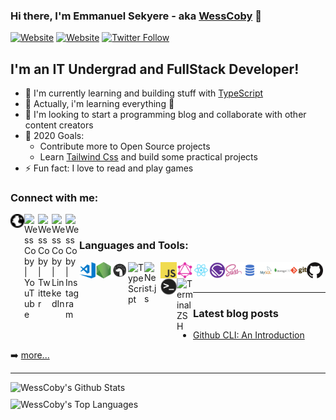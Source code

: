 ### Hi there, I'm Emmanuel Sekyere - aka [WessCoby][website] 👋
[![Website](https://img.shields.io/website?label=Website&logo=Internet%20explorer&style=for-the-badge&url=https%3A%2F%2Fwesscoby.me)][website]
[![Website](https://img.shields.io/website?color=2962FF&label=Blog&logo=Hashnode&style=for-the-badge&url=https%3A%2F%2Fblog.wesscoby.me)][blog]
[![Twitter Follow](https://img.shields.io/twitter/follow/wesscoby?color=1da1f2&logo=Twitter&style=for-the-badge)][follow]

## I'm an IT Undergrad and FullStack Developer!
- 🔭 I'm currently learning and building stuff with [TypeScript][ts]
- 🌱 Actually, i'm learning everything 🤣
- 👯 I'm looking to start a programming blog and collaborate with other content creators
- 🥅 2020 Goals:
  - Contribute more to Open Source projects
  - Learn [Tailwind Css][tailwind] and build some practical projects
- ⚡ Fun fact: I love to read and play games

### Connect with me:

[<img align="left" alt="WessCoby.me" width="22px" src="https://raw.githubusercontent.com/iconic/open-iconic/master/svg/globe.svg" />][website]
[<img align="left" alt="WessCoby | YouTube" width="22px" src="https://cdn.jsdelivr.net/npm/simple-icons@v3/icons/youtube.svg" />][youtube]
[<img align="left" alt="WessCoby | Twitter" width="22px" src="https://cdn.jsdelivr.net/npm/simple-icons@v3/icons/twitter.svg" />][twitter]
[<img align="left" alt="WessCoby | LinkedIn" width="22px" src="https://cdn.jsdelivr.net/npm/simple-icons@v3/icons/linkedin.svg" />][linkedin]
[<img align="left" alt="WessCoby | Instagram" width="22px" src="https://cdn.jsdelivr.net/npm/simple-icons@v3/icons/instagram.svg" />][instagram]

<br />

### Languages and Tools:

[<img align="left" alt="Visual Studio Code" width="26px" src="https://raw.githubusercontent.com/github/explore/80688e429a7d4ef2fca1e82350fe8e3517d3494d/topics/visual-studio-code/visual-studio-code.png" />][vscode]

[<img align="left" alt="Node.js" width="26px" src="https://raw.githubusercontent.com/github/explore/80688e429a7d4ef2fca1e82350fe8e3517d3494d/topics/nodejs/nodejs.png" />][nodejs]

[<img align="left" alt="Deno" width="26px" src="https://raw.githubusercontent.com/github/explore/361e2821e2dea67711cde99c9c40ed357061cf27/topics/deno/deno.png" />][deno]

[<img align="left" alt="TypeScript" width="26px" src="https://avatars3.githubusercontent.com/u/65012741?s=200&v=4" />][ts]

[<img align="left" alt="Nest.js" width="26px" src="https://avatars1.githubusercontent.com/u/28507035?s=200&v=4" />][nestjs]

[<img align="left" alt="JavaScript" width="26px" src="https://raw.githubusercontent.com/github/explore/80688e429a7d4ef2fca1e82350fe8e3517d3494d/topics/javascript/javascript.png" />][js]

[<img align="left" alt="GraphQL" width="26px" src="https://raw.githubusercontent.com/github/explore/80688e429a7d4ef2fca1e82350fe8e3517d3494d/topics/graphql/graphql.png" />][graphql]

[<img align="left" alt="React" width="26px" src="https://raw.githubusercontent.com/github/explore/80688e429a7d4ef2fca1e82350fe8e3517d3494d/topics/react/react.png" />][react]

[<img align="left" alt="Gatsby" width="26px" src="https://raw.githubusercontent.com/github/explore/e94815998e4e0713912fed477a1f346ec04c3da2/topics/gatsby/gatsby.png" />][gatsby]

[<img align="left" alt="Sass" width="26px" src="https://raw.githubusercontent.com/github/explore/80688e429a7d4ef2fca1e82350fe8e3517d3494d/topics/sass/sass.png" />][sass]

[<img align="left" alt="SQL" width="26px" src="https://raw.githubusercontent.com/github/explore/80688e429a7d4ef2fca1e82350fe8e3517d3494d/topics/sql/sql.png" />][sql]

[<img align="left" alt="MySQL" width="26px" src="https://raw.githubusercontent.com/github/explore/80688e429a7d4ef2fca1e82350fe8e3517d3494d/topics/mysql/mysql.png" />][mysql]

[<img align="left" alt="MongoDB" width="26px" src="https://raw.githubusercontent.com/github/explore/80688e429a7d4ef2fca1e82350fe8e3517d3494d/topics/mongodb/mongodb.png" />][mongodb]

[<img align="left" alt="Git" width="26px" src="https://raw.githubusercontent.com/github/explore/80688e429a7d4ef2fca1e82350fe8e3517d3494d/topics/git/git.png" />][git]

[<img align="left" alt="GitHub" width="26px" src="https://raw.githubusercontent.com/github/explore/78df643247d429f6cc873026c0622819ad797942/topics/github/github.png" />][github]

[<img align="left" alt="Terminal ZSH" width="26px" src="https://raw.githubusercontent.com/github/explore/80688e429a7d4ef2fca1e82350fe8e3517d3494d/topics/terminal/terminal.png" />][zsh]

[<img align="left" alt="Terminal ZSH" width="26px" src="https://avatars2.githubusercontent.com/u/12054114?s=200&v=4" />][tmux]

<br />
<br />

---

### Latest blog posts
<!-- BLOG-POST-LIST:START -->
- [Github CLI: An Introduction](https://blog.wesscoby.me/github-cli-an-introduction)
<!-- BLOG-POST-LIST:END -->
➡️ [more...](https://blog.wesscoby.me)

---

<div
  style="display: flex; flex-direction: column; align-items: start;"
>
  <img
    alt="WessCoby's Github Stats"
    src="https://wess-rms.vercel.app/api?username=wesscoby&show_icons=true&hide_border=true&count_private=true"
    style="margin-bottom: 10px"
  />
  <img
    alt="WessCoby's Top Languages"
    src="https://wess-rms.vercel.app/api/top-langs/?username=wesscoby&hide=css,html&layout=compact&langs_count=10"
  />
</div>




[website]: https://wesscoby.me
[blog]: https://blog.wesscoby.me
[twitter]: https://twitter.com/wesscoby
[follow]: https://twitter.com/intent/follow?original_referer=https://github.com/wesscoby&screen_name=wesscoby
[youtube]: https://www.youtube.com/wesscoby
[instagram]: https://instagram.com/wesscoby
[linkedin]: https://linkedin.com/in/wesscoby
[git]: https://git-scm.com/
[github]: https://github.com
[nodejs]: https://nodejs.dev/
[deno]: https://deno.land/
[vscode]: https://code.visualstudio.com/
[nestjs]: https://nestjs.com/
[gatsby]: https://www.gatsbyjs.org/
[sass]: https://sass-lang.com/
[js]: https://www.javascript.com/
[ts]: https://www.typescriptlang.org/
[tmux]: https://github.com/tmux/tmux/wiki
[react]: https://reactjs.org/
[graphql]: https://graphql.org/
[zsh]: https://ohmyz.sh/
[mongodb]: https://www.mongodb.com/
[sql]: https://www.w3schools.com/sql/
[mysql]: https://www.mysql.com/
[tailwind]: https://tailwindcss.com



